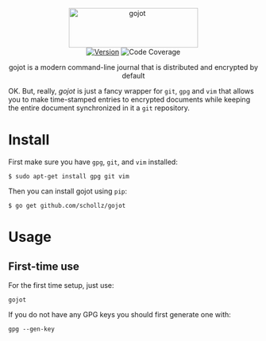 <p align="center">
<img
    src="https://raw.githubusercontent.com/schollz/gojot/v3/.github/gojot.png"
    width="260" height="80" border="0" alt="gojot">
<br>
<a href="https://github.com/schollz/gojot/releases/latest"><img src="https://img.shields.io/badge/version-3.0.0-brightgreen.svg?style=flat-square" alt="Version"></a>
<img src="https://img.shields.io/badge/coverage-40%25-yellow.svg?style=flat-square" alt="Code Coverage">
</p>

<p align="center">gojot is a modern command-line journal that is distributed and encrypted by default</p>

OK. But, really, *gojot* is just a fancy wrapper for `git`, `gpg` and `vim` that allows you to make time-stamped entries to encrypted documents while keeping the entire document synchronized in it a `git` repository.

Install
=======

First make sure you have `gpg`, `git`, and `vim` installed:

``` sourceCode
$ sudo apt-get install gpg git vim
```

Then you can install gojot using `pip`:

``` sourceCode
$ go get github.com/schollz/gojot
```

Usage
=====

First-time use
--------------

For the first time setup, just use:

    gojot

If you do not have any GPG keys you should first generate one with:

    gpg --gen-key